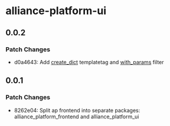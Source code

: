 # alliance-platform-ui

## 0.0.2

### Patch Changes

- d0a4643: Add [create_dict](https://alliance-platform.readthedocs.io/projects/ui/latest/templatetags.html#create-dict) templatetag and [with_params](https://alliance-platform.readthedocs.io/projects/ui/latest/templatetags.html#with-params) filter

## 0.0.1

### Patch Changes

- 8262e04: Split ap frontend into separate packages: alliance_platform_frontend and alliance_platform_ui
